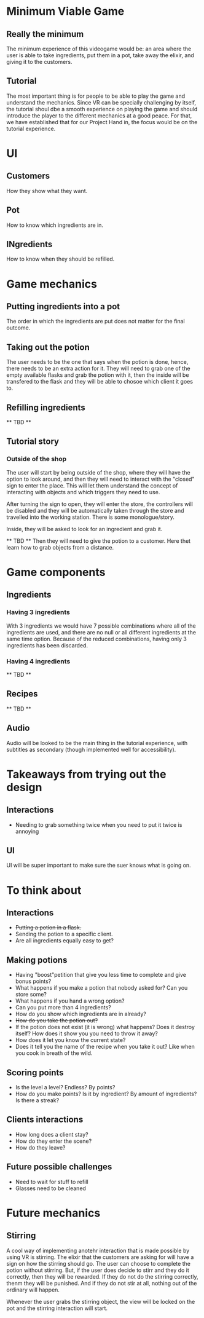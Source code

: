 # Minimum Viable Game
## Really the minimum
The minimum experience of this videogame would be: an area where the user is able to take ingredients, put them in a pot, take away the elixir, and giving it to the customers.

## Tutorial
The most important thing is for people to be able to play the game and understand the mechanics. Since VR can be specially challenging by itself, the tutorial shoul dbe a smooth experience on playing the game and should introduce the player to the different mechanics at a good peace. For that, we have established that for our Project Hand in, the focus would be on the tutorial experience.

# UI
## Customers
How they show what they want.

## Pot
How to know which ingredients are in.

## INgredients
How to know when they should be refilled.

# Game mechanics
## Putting ingredients into a pot
The order in which the ingredients are put does not matter for the final outcome.

## Taking out the potion
The user needs to be the one that says when the potion is done, hence, there needs to be an extra action for it. They will need to grab one of the empty available flasks and grab the potion with it, then the inside will be transfered to the flask and they will be able to chosoe which client it goes to.

## Refilling ingredients
** TBD **

## Tutorial story
### Outside of the shop
The user will start by being outside of the shop, where they will have the option to look around, and then they will need to interact with the "closed" sign to enter the place. This will let them understand the concept of interacting with objects and which triggers they need to use.

After turning the sign to open, they will enter the store, the controllers will be disabled and they will be automatically taken through the store and travelled into the working station. There is some monologue/story.

Inside, they will be asked to look for an ingredient and grab it.

 ** TBD ** 
Then they will need to give the potion to a customer. Here thet learn how to grab objects from a distance.

# Game components
## Ingredients
### Having 3 ingredients
With 3 ingredients we would have 7 possible combinations where all of the ingredients are used, and there are no null or all different ingredients at the same time option. Because of the reduced combinations, having only 3 ingredients has been discarded.

### Having 4 ingredients
** TBD **

## Recipes
** TBD **

## Audio
Audio will be looked to be the main thing in the tutorial experience, with subtitles as secondary (though implemented well for accessibility).

# Takeaways from trying out the design
## Interactions
- Needing to grab something twice when you need to put it twice is annoying

## UI
UI will be super important to make sure the suer knows what is going on.

# To think about
## Interactions
- ~~Putting a potion in a flask.~~
- Sending the potion to a specific client.
- Are all ingredients equally easy to get?

## Making potions
- Having "boost"petition that give you less time to complete and give bonus points?
- What happens if you make a potion that nobody asked for? Can you store some?
- What happens if you hand a wrong option?
- Can you put more than 4 ingredients?
- How do you show which ingredients are in already?
- ~~How do you take the potion out?~~
- If the potion does not exist (it is wrong) what happens? Does it destroy itself? How does it show you you need to throw it away?
- How does it let you know the current state?
- Does it tell you the name of the recipe when you take it out? Like when you cook in breath of the wild.

## Scoring points
- Is the level a level? Endless? By points?
- How do you make points? Is it by ingredient? By amount of ingredients? Is there a streak?

## Clients interactions
- How long does a client stay?
- How do they enter the scene?
- How do they leave?

## Future possible challenges
- Need to wait for stuff to refill
- Glasses need to be cleaned

# Future mechanics
## Stirring
A cool way of implementing anotehr interaction that is made possible by using VR is stirring. The elixir that the customers are asking for will have a sign on how the stirring should go. The user can choose to complete the potion without stirring. But, if the user does decide to stirr and they do it correctly, then they will be rewarded. If they do not do the stirring correctly, thenm they will be punished. And if they do not stir at all, nothing out of the ordinary will happen.

Whenever the user grabs the stirring object, the view will be locked on the pot and the stirring interaction will start.

